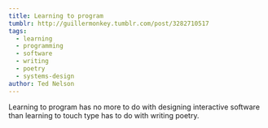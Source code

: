 ```yaml
---
title: Learning to program
tumblr: http://guillermonkey.tumblr.com/post/3282710517
tags:
  - learning
  - programming
  - software
  - writing
  - poetry
  - systems-design
author: Ted Nelson
---
```


Learning to program has no more to do with designing interactive software than learning to touch type has to do with writing poetry.
